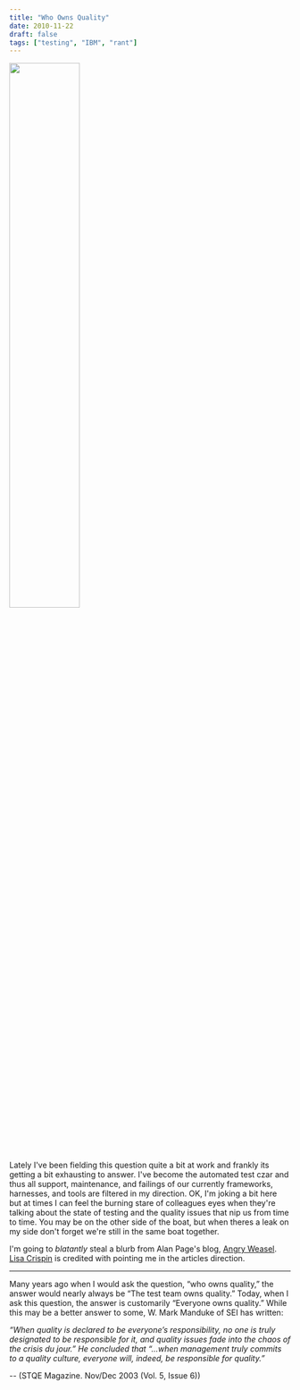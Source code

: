 ```yaml
---
title: "Who Owns Quality"
date: 2010-11-22
draft: false
tags: ["testing", "IBM", "rant"]
---
```

<img src="/blog/2010/11/weasel_crossing.jpg" width="50%" style="margin-right: 10px">

Lately I've been fielding this question quite a bit at work and frankly
its getting a bit exhausting to answer. I've become the automated test
czar and thus all support, maintenance, and failings of our currently frameworks,
harnesses, and tools are filtered in my direction. OK, I'm joking a bit
here but at times I can feel the burning stare of colleagues eyes when
they're talking about the state of testing and the quality issues that
nip us from time to time. You may be on the other side of the boat, but
when theres a leak on my side don't forget we're still in the same boat
together.

I'm going to *blatantly* steal a blurb from Alan Page's
blog, [Angry Weasel](http://angryweasel.com/blog/?p=232). [Lisa Crispin](http://lisacrispin.com/) is credited with pointing me in
the articles direction.

--------------

Many years ago when I would ask the question, “who owns quality,” the
answer would nearly always be “The test team owns quality.” Today, when
I ask this question, the answer is customarily “Everyone owns quality.”
While this may be a better answer to some, W. Mark Manduke of SEI has
written:

_“When quality is declared to be everyone’s responsibility, no
one is truly designated to be responsible for it, and quality issues
fade into the chaos of the crisis du jour.” He concluded that “…when
management truly commits to a quality culture, everyone will, indeed, be
responsible for quality.”_

-- (STQE Magazine. Nov/Dec 2003 (Vol. 5, Issue 6))